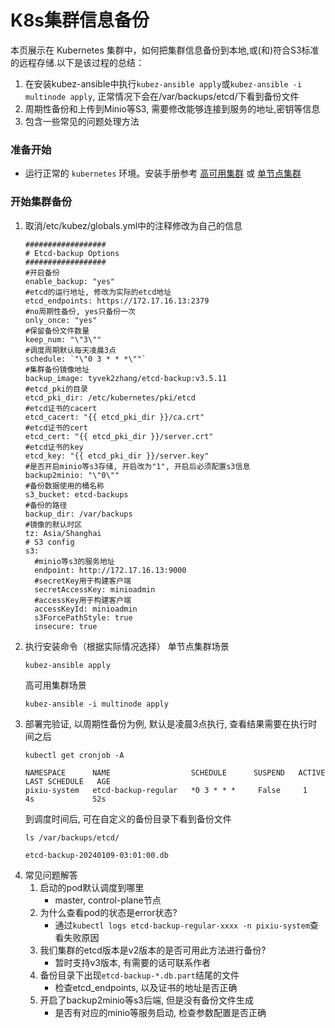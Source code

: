 # K8s集群信息备份
本页展示在 Kubernetes 集群中，如何把集群信息备份到本地,或(和)符合S3标准的远程存储.以下是该过程的总结：
1. 在安装kubez-ansible中执行`kubez-ansible apply`或`kubez-ansible -i multinode apply`, 正常情况下会在/var/backups/etcd/下看到备份文件
2. 周期性备份和上传到Minio等S3, 需要修改能够连接到服务的地址,密钥等信息
3. 包含一些常见的问题处理方法
### 准备开始
- 运行正常的 `kubernetes` 环境。安装手册参考 [高可用集群](../install/multinode.md) 或 [单节点集群](../install/all-in-one.md)
### 开始集群备份
1. 取消/etc/kubez/globals.yml中的注释修改为自己的信息
   ```shell
   ##################
   # Etcd-backup Options
   ##################
   #开启备份   
   enable_backup: "yes"
   #etcd的运行地址, 修改为实际的etcd地址
   etcd_endpoints: https://172.17.16.13:2379
   #no周期性备份, yes只备份一次
   only_once: "yes"
   #保留备份文件数量
   keep_num: "\"3\""
   #调度周期默认每天凌晨3点
   schedule: `"\"0 3 * * *\""`
   #集群备份镜像地址
   backup_image: tyvek2zhang/etcd-backup:v3.5.11
   #etcd_pki的目录
   etcd_pki_dir: /etc/kubernetes/pki/etcd
   #etcd证书的cacert
   etcd_cacert: "{{ etcd_pki_dir }}/ca.crt"
   #etcd证书的cert
   etcd_cert: "{{ etcd_pki_dir }}/server.crt"
   #etcd证书的key
   etcd_key: "{{ etcd_pki_dir }}/server.key"
   #是否开启minio等s3存储, 开启改为"1", 开启后必须配置s3信息
   backup2minio: "\"0\""
   #备份数据使用的桶名称
   s3_bucket: etcd-backups
   #备份的路径
   backup_dir: /var/backups
   #镜像的默认时区
   tz: Asia/Shanghai
   # S3 config
   s3:
     #minio等s3的服务地址
     endpoint: http://172.17.16.13:9000
     #secretKey用于构建客户端
     secretAccessKey: minioadmin
     #accessKey用于构建客户端
     accessKeyId: minioadmin
     s3ForcePathStyle: true
     insecure: true
   ```
2. 执行安装命令（根据实际情况选择）
   单节点集群场景
   ```shell
   kubez-ansible apply
   ```
   高可用集群场景
   ```shell
   kubez-ansible -i multinode apply
   ```
3. 部署完验证, 以周期性备份为例, 默认是凌晨3点执行, 查看结果需要在执行时间之后
   ```shell
   kubectl get cronjob -A
   ```
   ```shell
   NAMESPACE      NAME                  SCHEDULE      SUSPEND   ACTIVE   LAST SCHEDULE   AGE
   pixiu-system   etcd-backup-regular   *0 3 * * *     False     1        4s             52s
   ```
   到调度时间后, 可在自定义的备份目录下看到备份文件
   ```shell
   ls /var/backups/etcd/
   ```
   ```shell
   etcd-backup-20240109-03:01:00.db
   ```
4. 常见问题解答
   1. 启动的pod默认调度到哪里
      - master, control-plane节点
   2. 为什么查看pod的状态是error状态?
      - 通过`kubectl logs etcd-backup-regular-xxxx -n pixiu-system`查看失败原因
   3. 我们集群的etcd版本是v2版本的是否可用此方法进行备份?
      - 暂时支持v3版本, 有需要的话可联系作者
   4. 备份目录下出现`etcd-backup-*.db.part`结尾的文件
      - 检查etcd_endpoints, 以及证书的地址是否正确
   5. 开启了backup2minio等s3后端, 但是没有备份文件生成
      - 是否有对应的minio等服务启动, 检查参数配置是否正确
